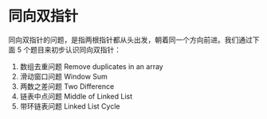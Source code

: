 # 同向双指针

同向双指针的问题，是指两根指针都从头出发，朝着同一个方向前进。我们通过下面 5 个题目来初步认识同向双指针：

1. 数组去重问题 Remove duplicates in an array
2. 滑动窗口问题 Window Sum
3. 两数之差问题 Two Difference
4. 链表中点问题 Middle of Linked List
5. 带环链表问题 Linked List Cycle
